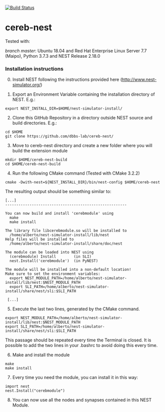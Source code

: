 [![Build Status](https://travis-ci.com/dbbs-lab/cereb-nest.svg?branch=master)](https://travis-ci.com/dbbs-lab/cereb-nest)

# cereb-nest

Tested with:

*branch master*: Ubuntu 18.04 and Red Hat Enterprise Linux Server 7.7 (Maipo), Python 3.7.3 and NEST Release 2.18.0


### Installation instructions

0. Install NEST following the instructions provided here (http://www.nest-simulator.org/)

1. Export an Environment Variable containing the installation directory of NEST. E.g.:
```
export NEST_INSTALL_DIR=$HOME/nest-simulator-install/
```
2. Clone this GitHub Repository in a directory outside NEST source and build directories. E.g.:
```
cd $HOME
git clone https://github.com/dbbs-lab/cereb-nest/
```
3. Move to cereb-nest directory and create a new folder where you will build the extension module
```
mkdir $HOME/cereb-nest-build
cd $HOME/cereb-nest-build
```
4. Run the following CMake command (Tested with CMake 3.2.2)
```
cmake -Dwith-nest=${NEST_INSTALL_DIR}/bin/nest-config $HOME/cereb-nest
```

The resulting output should be something similar to:
```
[...]
-------------------------------------------------------

You can now build and install 'cerebmodule' using
  make
  make install

The library file libcerebmodule.so will be installed to
  /home/alberto/nest-simulator-install/lib/nest
Help files will be installed to
  /home/alberto/nest-simulator-install/share/doc/nest

The module can be loaded into NEST using
  (cerebmodule) Install        (in SLI)
  nest.Install('cerebmodule')  (in PyNEST)

The module will be installed into a non-default location!
Make sure to set the environment variables:
  export NEST_MODULE_PATH=/home/alberto/nest-simulator-install/lib/nest:$NEST_MODULE_PATH
  export SLI_PATH=/home/alberto/nest-simulator-install/share/nest/sli:$SLI_PATH

 [...]
```

5. Execute the last two lines, generated by the CMake command. 
```
export NEST_MODULE_PATH=/home/alberto/nest-simulator-install/lib/nest:$NEST_MODULE_PATH
export SLI_PATH=/home/alberto/nest-simulator-install/share/nest/sli:$SLI_PATH
```
This passage should be repeated every time the Terminal is closed. It is possible to add the two lines in your \.bashrc to avoid doing this every time.

6. Make and install the module
```
make
make install
```

7. Every time you need the module, you can install it in this way:
```
import nest
nest.Install("cerebmodule")
```

8. You can now use all the nodes and synapses contained in this NEST Module.

